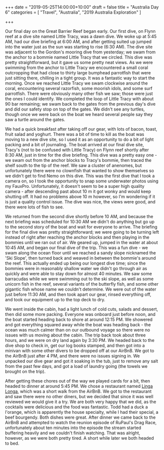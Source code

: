 +++
date = "2019-05-25T14:00:00+10:00"
draft = false
title = "Australia Day 6"
categories = [ "Travel", "Australia", "2019 Australia Exploration" ]

+++

Our final day on the Great Barrier Reef began early. Our first dive, on Flynn reef at a dive site named Little Tracy, was a dawn dive. We woke up at 5:45 AM, had our dive briefing at 6:00 AM, and after getting suited up jumped into the water just as the sun was starting to rise (6:30 AM). The dive site was adjacent to the Gordon's mooring dive from yesterday; we swam from the anchor to a bommie named Little Tracy that we circled. This dive was pretty straightforward, but it gave us some pretty neat views. As we were swimming from the anchor to Little Tracy we encountered a small coral outcropping that had close to thirty large bumphead parrotfish that were just sitting there, chilling in a tight group. It was a fantastic way to start the morning. Once we reached Little Tracy we swam clockwise around the coral, encountering several razorfish, some moorish idols, and some surf parrotfish. There were obviously many other fish we saw; those were just the ones I could identify. We completed the loop of Little Tracy with about 90 bar remaining; we swam back to the gates from the previous day's dive and did our safety stop on top of the gates. We didn't see any turtles, though once we were back on the boat we heard several people say they saw a turtle around the gates.

We had a quick breakfast after taking off our gear, with lots of bacon, toast, fruit salad and yoghurt. There was a bit of time to kill as the boat was moving to a new dive site, so I used it as an opportunity to do a bit of light packing and a bit of journaling. The boat arrived at our final dive site, Tracy's (not to be confused with Little Tracy) on Flynn reef shortly after 8:30 AM, just in time for the dive briefing. This dive was a pretty easy one - we swam out from the anchor blocks to Tracy's bommie, then traced the shelf south to the tip of the reef. We saw a cluster of anenomes, but unfortunately there were no clownfish that wanted to show themselves so we didn't get to find Nemo on this dive. This was the first dive that I took a camera on, so I took the opportunity to snap some underwater photos using my FauxPro. Unfortunately, it doesn't seem to be a super high quality camera - after descending past about 10 m it got wonky and would keep shutting off. It had no problems above 10 m however, so I'm wondering if it is just a quality control issue. The dive was nice, the views were good, and there were lots of fish to see.

We returned from the second dive shortly before 10 AM, and because the next briefing was scheduled for 10:30 AM we didn't do anything but go up to the second story of the boat and wait for everyone to arrive. The briefing for the final dive was pretty straightforward; we were going to be turning left instead of right after reaching the anchor blocks and then playing in the bommies until we ran out of air. We geared up, jumped in the water at about 10:45 AM, and began our final dive of the trip. This was a fun dive - we swam along the ocean floor until we reached a sandy slope nicknamed the 'Ski Slope', then turned back and weaved in between the bommie's around the reef. This actually ended up being our longest dive time; since the bommies were in reasonably shallow water we didn't go through air as quickly and were able to stay down for almost 40 minutes. We saw some barracudas while we were swimming out to the ski slope, as well as some unicorn fish in the reef, several variants of the butterfly fish, and some other gigantic fish whose name we couldn't determine. We were out of the water just before 11:30 AM, and then took apart our gear, rinsed everything off, and took our equipment up to the top deck to dry.

We went inside the cabin, had a light lunch of cold cuts, salads and dessert, then did some more packing. Everyone was onboard just before noon, and the boat started heading back to shore at around 12:15 PM. We showered and got everything squared away while the boat was heading back - the ocean was much calmer than on our outbound voyage so there were no issues with us moving about the cabin. The trip back took about three hours, and we were on dry land again by 3:30 PM. We headed back to the dive shop to check in, get our log books stamped, and then got into a minivan with some other divers to be dropped off at our AirBnB. We got to the AirBnB just after 4 PM, and there were no issues signing in. We unpacked our dive gear and got it soaking in the tub, just to remove any salt from the past few days, and got a load of laundry going (the towels we brought on the trip).

After getting these chores out of the way we played cards for a bit, then headed to dinner at around 5:45 PM. We chose a restaurant named [Linga Longa](https://goo.gl/maps/9H6m4pniNPsxUpTL9), which was a short walk from the AirBnB. We got to the restaurant and saw there were no other diners, but we decided that since it was well reviewed we would give it a try. We are both very happy that we did, as the cocktails were delicious and the food was fantastic. Todd had a duck a l'orange, which is apparently the house specialty, while I had their special, a beef bourgendy. Both dishes were great. After dinner we came back to the AirBnB and attempted to watch the reunion episode of RuPaul's Drag Race, unfortunately about ten minutes into the episode the stream started buffering heavily and we couldn't finish watching. That was alright, however, as we were both pretty tired. A short while later we both headed to bed.

